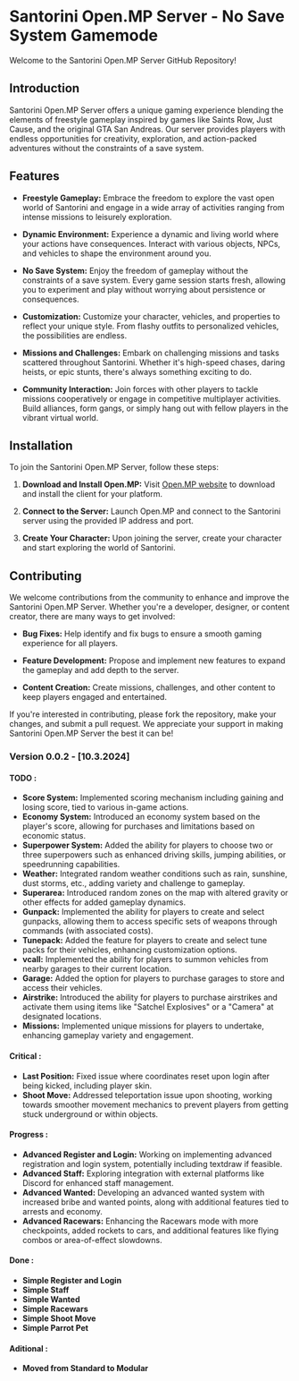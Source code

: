 # Santorini Open.MP Server - No Save System Gamemode

Welcome to the Santorini Open.MP Server GitHub Repository!

## Introduction

Santorini Open.MP Server offers a unique gaming experience blending the elements of freestyle gameplay inspired by games like Saints Row, Just Cause, and the original GTA San Andreas. Our server provides players with endless opportunities for creativity, exploration, and action-packed adventures without the constraints of a save system.

## Features

- **Freestyle Gameplay:** Embrace the freedom to explore the vast open world of Santorini and engage in a wide array of activities ranging from intense missions to leisurely exploration.
  
- **Dynamic Environment:** Experience a dynamic and living world where your actions have consequences. Interact with various objects, NPCs, and vehicles to shape the environment around you.
  
- **No Save System:** Enjoy the freedom of gameplay without the constraints of a save system. Every game session starts fresh, allowing you to experiment and play without worrying about persistence or consequences.
  
- **Customization:** Customize your character, vehicles, and properties to reflect your unique style. From flashy outfits to personalized vehicles, the possibilities are endless.
  
- **Missions and Challenges:** Embark on challenging missions and tasks scattered throughout Santorini. Whether it's high-speed chases, daring heists, or epic stunts, there's always something exciting to do.
  
- **Community Interaction:** Join forces with other players to tackle missions cooperatively or engage in competitive multiplayer activities. Build alliances, form gangs, or simply hang out with fellow players in the vibrant virtual world.

## Installation

To join the Santorini Open.MP Server, follow these steps:

1. **Download and Install Open.MP:** Visit [Open.MP website](https://open.mp/) to download and install the client for your platform.
  
2. **Connect to the Server:** Launch Open.MP and connect to the Santorini server using the provided IP address and port.
  
3. **Create Your Character:** Upon joining the server, create your character and start exploring the world of Santorini.

## Contributing

We welcome contributions from the community to enhance and improve the Santorini Open.MP Server. Whether you're a developer, designer, or content creator, there are many ways to get involved:

- **Bug Fixes:** Help identify and fix bugs to ensure a smooth gaming experience for all players.
  
- **Feature Development:** Propose and implement new features to expand the gameplay and add depth to the server.
  
- **Content Creation:** Create missions, challenges, and other content to keep players engaged and entertained.

If you're interested in contributing, please fork the repository, make your changes, and submit a pull request. We appreciate your support in making Santorini Open.MP Server the best it can be!

### Version 0.0.2 - [10.3.2024]

#### TODO :
- **Score System:** Implemented scoring mechanism including gaining and losing score, tied to various in-game actions.
- **Economy System:** Introduced an economy system based on the player's score, allowing for purchases and limitations based on economic status.
- **Superpower System:** Added the ability for players to choose two or three superpowers such as enhanced driving skills, jumping abilities, or speedrunning capabilities.
- **Weather:** Integrated random weather conditions such as rain, sunshine, dust storms, etc., adding variety and challenge to gameplay.
- **Superarea:** Introduced random zones on the map with altered gravity or other effects for added gameplay dynamics.
- **Gunpack:** Implemented the ability for players to create and select gunpacks, allowing them to access specific sets of weapons through commands (with associated costs).
- **Tunepack:** Added the feature for players to create and select tune packs for their vehicles, enhancing customization options.
- **vcall:** Implemented the ability for players to summon vehicles from nearby garages to their current location.
- **Garage:** Added the option for players to purchase garages to store and access their vehicles.
- **Airstrike:** Introduced the ability for players to purchase airstrikes and activate them using items like "Satchel Explosives" or a "Camera" at designated locations.
- **Missions:** Implemented unique missions for players to undertake, enhancing gameplay variety and engagement.

#### Critical :
- **Last Position:** Fixed issue where coordinates reset upon login after being kicked, including player skin.
- **Shoot Move:** Addressed teleportation issue upon shooting, working towards smoother movement mechanics to prevent players from getting stuck underground or within objects.

#### Progress :
- **Advanced Register and Login:** Working on implementing advanced registration and login system, potentially including textdraw if feasible.
- **Advanced Staff:** Exploring integration with external platforms like Discord for enhanced staff management.
- **Advanced Wanted:** Developing an advanced wanted system with increased bribe and wanted points, along with additional features tied to arrests and economy.
- **Advanced Racewars:** Enhancing the Racewars mode with more checkpoints, added rockets to cars, and additional features like flying combos or area-of-effect slowdowns.

#### Done :
- **Simple Register and Login**
- **Simple Staff**
- **Simple Wanted**
- **Simple Racewars**
- **Simple Shoot Move**
- **Simple Parrot Pet**

#### Aditional :
- **Moved from Standard to Modular**